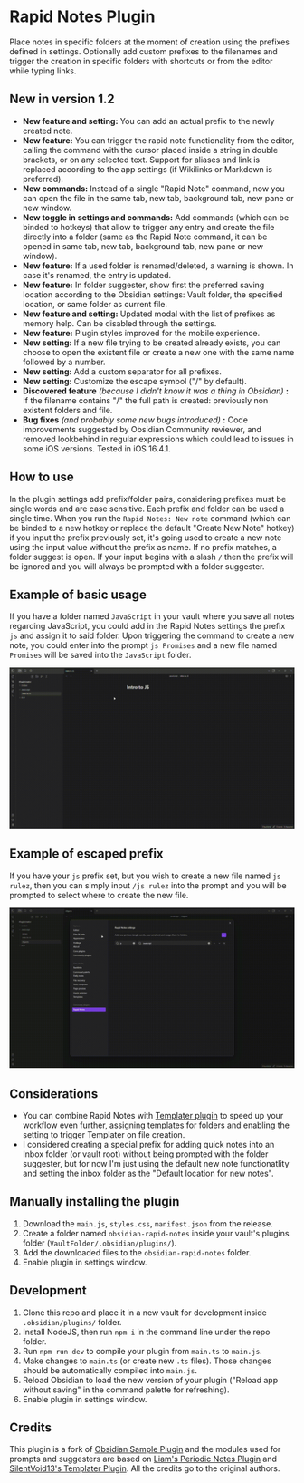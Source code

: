 # Rapid Notes Plugin

Place notes in specific folders at the moment of creation using the prefixes defined in settings. Optionally add custom prefixes to the filenames and trigger the creation in specific folders with shortcuts or from the editor while typing links.

## New in version 1.2

- **New feature and setting:** You can add an actual prefix to the newly created note.
- **New feature:** You can trigger the rapid note functionality from the editor, calling the command with the cursor placed inside a string in double brackets, or on any selected text. Support for aliases and link is replaced according to the app settings (if Wikilinks or Markdown is preferred).
- **New commands:** Instead of a single "Rapid Note" command, now you can open the file in the same tab, new tab, background tab, new pane or new window.
- **New toggle in settings and commands:** Add commands (which can be binded to hotkeys) that allow to trigger any entry and create the file directly into a folder (same as the Rapid Note command, it can be opened in same tab, new tab, background tab, new pane or new window).
- **New feature:** If a used folder is renamed/deleted, a warning is shown. In case it's renamed, the entry is updated.
- **New feature:** In folder suggester, show first the preferred saving location according to the Obsidian settings: Vault folder, the specified location, or same folder as current file.
- **New feature and setting:** Updated modal with the list of prefixes as memory help. Can be disabled through the settings.
- **New feature:** Plugin styles improved for the mobile experience.
- **New setting:** If a new file trying to be created already exists, you can choose to open the existent file or create a new one with the same name followed by a number.
- **New setting:** Add a custom separator for all prefixes.
- **New setting:** Customize the escape symbol ("/" by default).
- **Discovered feature** *(because I didn't know it was a thing in Obsidian)* **:** If the filename contains "/" the full path is created: previously non existent folders and file.
- **Bug fixes** *(and probably some new bugs introduced)* **:** Code improvements suggested by Obsidian Community reviewer, and removed lookbehind in regular expressions which could lead to issues in some iOS versions. Tested in iOS 16.4.1.

## How to use

In the plugin settings add prefix/folder pairs, considering prefixes must be single words and are case sensitive. Each prefix and folder can be used a single time. When you run the `Rapid Notes: New note` command (which can be binded to a new hotkey or replace the default "Create New Note" hotkey) if you input the prefix previously set, it's going used to create a new note using the input value without the prefix as name. If no prefix matches, a folder suggest is open. If your input begins with a slash `/` then the prefix will be ignored and you will always be prompted with a folder suggester.

## Example of basic usage

If you have a folder named `JavaScript` in your vault where you save all notes regarding JavaScript, you could add in the Rapid Notes settings the prefix `js` and assign it to said folder. Upon triggering the command to create a new note, you could enter into the prompt `js Promises` and a new file named `Promises` will be saved into the `JavaScript` folder.

![Example of basic usage](./assets/basic-usage.gif)

## Example of escaped prefix

If you have your `js` prefix set, but you wish to create a new file named `js rulez`, then you can simply input `/js rulez` into the prompt and you will be prompted to select where to create the new file.

![Example of basic usage](./assets/escape-filenames.gif)

## Considerations

- You can combine Rapid Notes with [Templater plugin](https://github.com/SilentVoid13/Templater) to speed up your workflow even further, assigning templates for folders and enabling the setting to trigger Templater on file creation.
- I considered creating a special prefix for adding quick notes into an Inbox folder (or vault root) without being prompted with the folder suggester, but for now I'm just using the default new note functionatlity and setting the inbox folder as the "Default location for new notes".

## Manually installing the plugin

1. Download the `main.js`, `styles.css`, `manifest.json` from the release.
2. Create a folder named `obsidian-rapid-notes` inside your vault's plugins folder (`VaultFolder/.obsidian/plugins/`).
3. Add the downloaded files to the `obsidian-rapid-notes` folder.
4. Enable plugin in settings window.

## Development

1. Clone this repo and place it in a new vault for development inside `.obsidian/plugins/` folder.
2. Install NodeJS, then run `npm i` in the command line under the repo folder.
3. Run `npm run dev` to compile your plugin from `main.ts` to `main.js`.
4. Make changes to `main.ts` (or create new `.ts` files). Those changes should be automatically compiled into `main.js`.
5. Reload Obsidian to load the new version of your plugin ("Reload app without saving" in the command palette for refreshing).
6. Enable plugin in settings window.

## Credits

This plugin is a fork of [Obsidian Sample Plugin](https://github.com/obsidianmd/obsidian-sample-plugin) and the modules used for prompts and suggesters are based on [Liam's Periodic Notes Plugin](https://github.com/liamcain/obsidian-periodic-notes) and [SilentVoid13's Templater Plugin](https://github.com/SilentVoid13/Templater). All the credits go to the original authors.